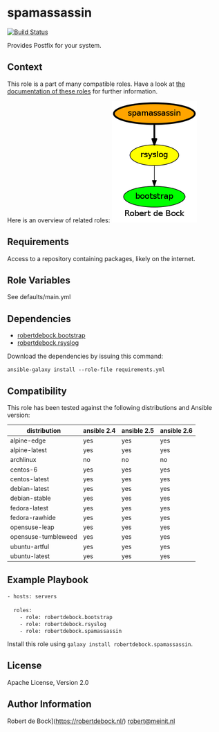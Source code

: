 spamassassin
============

[![Build Status](https://travis-ci.org/robertdebock/ansible-role-spamassassin.svg?branch=master)](https://travis-ci.org/robertdebock/ansible-role-spamassassin)

Provides Postfix for your system.

Context
-------
This role is a part of many compatible roles. Have a look at [the documentation of these roles](https://robertdebock.nl/) for further information.

Here is an overview of related roles:
![dependencies](https://raw.githubusercontent.com/robertdebock/drawings/artifacts/spamassassin.png "Dependency")

Requirements
------------

Access to a repository containing packages, likely on the internet.

Role Variables
--------------

See defaults/main.yml

Dependencies
------------

- [robertdebock.bootstrap](https://travis-ci.org/robertdebock/ansible-role-bootstrap)
- [robertdebock.rsyslog](https://travis-ci.org/robertdebock/ansible-role-rsyslog)

Download the dependencies by issuing this command:
```
ansible-galaxy install --role-file requirements.yml
```

Compatibility
-------------

This role has been tested against the following distributions and Ansible version:

|distribution|ansible 2.4|ansible 2.5|ansible 2.6|
|------------|-----------|-----------|-----------|
|alpine-edge|yes|yes|yes|
|alpine-latest|yes|yes|yes|
|archlinux|no|no|no|
|centos-6|yes|yes|yes|
|centos-latest|yes|yes|yes|
|debian-latest|yes|yes|yes|
|debian-stable|yes|yes|yes|
|fedora-latest|yes|yes|yes|
|fedora-rawhide|yes|yes|yes|
|opensuse-leap|yes|yes|yes|
|opensuse-tumbleweed|yes|yes|yes|
|ubuntu-artful|yes|yes|yes|
|ubuntu-latest|yes|yes|yes|

Example Playbook
----------------

```
- hosts: servers

  roles:
    - role: robertdebock.bootstrap
    - role: robertdebock.rsyslog
    - role: robertdebock.spamassassin
```

Install this role using `galaxy install robertdebock.spamassassin`.

License
-------

Apache License, Version 2.0

Author Information
------------------

Robert de Bock](https://robertdebock.nl/) <robert@meinit.nl>

